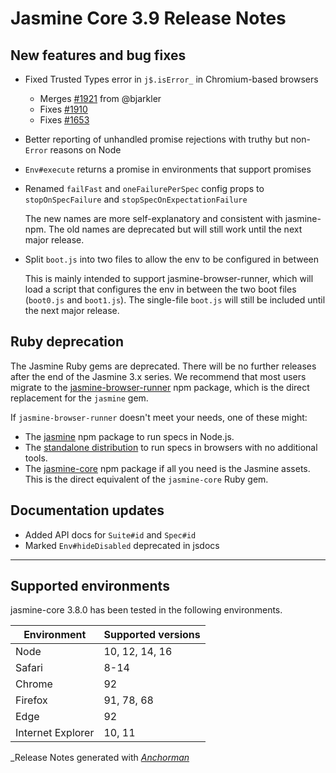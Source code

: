 # Jasmine Core 3.9 Release Notes

## New features and bug fixes

* Fixed Trusted Types error in `j$.isError_` in Chromium-based browsers
  * Merges [#1921](https://github.com/jasmine/jasmine/pull/1921) from @bjarkler
  * Fixes [#1910](https://github.com/jasmine/jasmine/issues/1910)
  * Fixes [#1653](https://github.com/jasmine/jasmine/issues/1653)

* Better reporting of unhandled promise rejections with truthy but non-`Error`
  reasons on Node
* `Env#execute` returns a promise in environments that support promises
* Renamed `failFast` and `oneFailurePerSpec` config props to `stopOnSpecFailure`
  and `stopSpecOnExpectationFailure`

  The new names are more self-explanatory and consistent with jasmine-npm. The
  old names are deprecated but will still work until the next major release.

* Split `boot.js` into two files to allow the env to be configured in between

  This is mainly intended to support jasmine-browser-runner, which will load
  a script that configures the env in between the two boot files (`boot0.js` and
  `boot1.js`). The single-file `boot.js` will still be included until the next
  major release.

## Ruby deprecation

The Jasmine Ruby gems are deprecated. There will be no further releases after
the end of the Jasmine 3.x series. We recommend that most users migrate to the
[jasmine-browser-runner](https://github.com/jasmine/jasmine-browser)
npm package, which is the direct replacement for the `jasmine` gem.

If `jasmine-browser-runner` doesn't meet your needs, one of these might:

* The [jasmine](https://github.com/jasmine/jasmine-npm) npm package to run
  specs in Node.js.
* The [standalone distribution](https://github.com/jasmine/jasmine#installation)
  to run specs in browsers with no additional tools.
* The [jasmine-core](https://github.com/jasmine/jasmine) npm package if all
  you need is the Jasmine assets. This is the direct equivalent of the
  `jasmine-core` Ruby gem.

## Documentation updates

* Added API docs for `Suite#id` and `Spec#id`
* Marked `Env#hideDisabled` deprecated in jsdocs


------

## Supported environments

jasmine-core 3.8.0 has been tested in the following environments.

| Environment       | Supported versions |
|-------------------|--------------------|
| Node              | 10, 12, 14, 16     |
| Safari            | 8-14               |
| Chrome            | 92                 |
| Firefox           | 91, 78, 68         |
| Edge              | 92                 |
| Internet Explorer | 10, 11             |


_Release Notes generated with _[Anchorman](http://github.com/infews/anchorman)_
